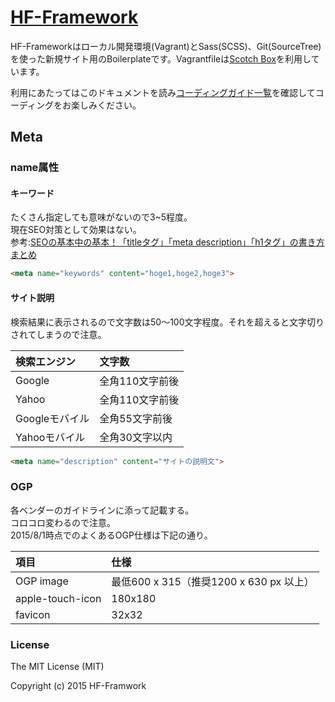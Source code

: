 # [HF-Framework](https://github.com/hanuman6/HF-Framework)
HF-Frameworkはローカル開発環境(Vagrant)とSass(SCSS)、Git(SourceTree)を使った新規サイト用のBoilerplateです。Vagrantfileは[Scotch Box](https://box.scotch.io/)を利用しています。

利用にあたってはこのドキュメントを読み[コーディングガイド一覧](https://github.com/hanuman6/HF-Framework/tree/master/documents)を確認してコーディングをお楽しみください。

## Meta

### name属性
#### キーワード
たくさん指定しても意味がないので3~5程度。  
現在SEO対策として効果はない。  
参考:[SEOの基本中の基本！「titleタグ」「meta description」「h1タグ」の書き方まとめ](http://liginc.co.jp/web/seo/127545)
```html
<meta name="keywords" content="hoge1,hoge2,hoge3">
```

#### サイト説明
検索結果に表示されるので文字数は50～100文字程度。それを超えると文字切りされてしまうので注意。

| 検索エンジン | 文字数 |
|:-----|:-----|
| Google | 全角110文字前後 |
| Yahoo | 全角110文字前後 |
| Googleモバイル | 全角55文字前後 |
| Yahooモバイル |全角30文字以内 |

```html
<meta name="description" content="サイトの説明文">
```

### OGP
各ベンダーのガイドラインに添って記載する。  
コロコロ変わるので注意。  
2015/8/1時点でのよくあるOGP仕様は下記の通り。

| 項目 | 仕様 |
|:-----|:----- |
| OGP image | 最低600 x 315（推奨1200 x 630 px 以上） |
| apple-touch-icon | 180x180 |
| favicon | 32x32 |

### License

The MIT License (MIT)

Copyright (c) 2015 HF-Framwork
